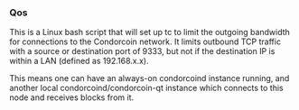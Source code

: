 ### Qos ###

This is a Linux bash script that will set up tc to limit the outgoing bandwidth for connections to the Condorcoin network. It limits outbound TCP traffic with a source or destination port of 9333, but not if the destination IP is within a LAN (defined as 192.168.x.x).

This means one can have an always-on condorcoind instance running, and another local condorcoind/condorcoin-qt instance which connects to this node and receives blocks from it.
